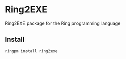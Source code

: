 # Ring2EXE

Ring2EXE package for the Ring programming language

## Install

	ringpm install ring2exe
